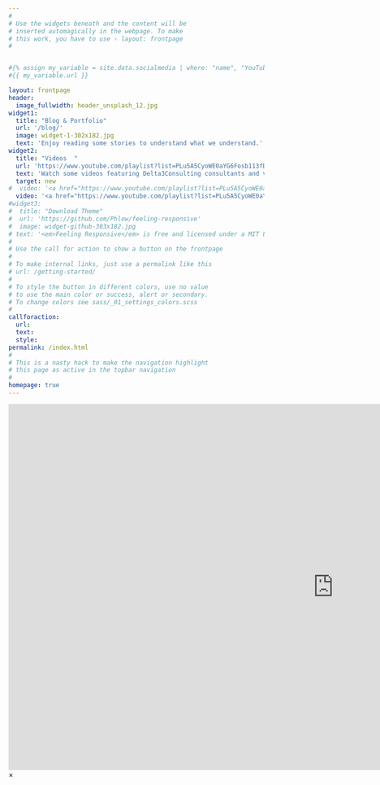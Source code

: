 ```yaml
---
#
# Use the widgets beneath and the content will be
# inserted automagically in the webpage. To make
# this work, you have to use › layout: frontpage
#


#{% assign my_variable = site.data.socialmedia | where: "name", "YouTube" | first %}
#{{ my_variable.url }}

layout: frontpage
header:
  image_fullwidth: header_unsplash_12.jpg
widget1:
  title: "Blog & Portfolio"
  url: '/blog/'
  image: widget-1-302x182.jpg
  text: 'Enjoy reading some stories to understand what we understand.'
widget2:
  title: "Videos  "
  url: 'https://www.youtube.com/playlist?list=PLu5A5CyoWE0aYG6Fosb113fD_VQv3-VRn'
  text: 'Watch some videos featuring Delta3Consulting consultants and videos we find ourselves watching and referring often. '
  target: new
#  video: '<a href="https://www.youtube.com/playlist?list=PLu5A5CyoWE0aYG6Fosb113fD_VQv3-VRn" target="_new" data-reveal-id="videoModal"><img src="http://phlow.github.io/feeling-responsive/images/start-video-feeling-responsive-302x182.jpg" width="302" height="182" alt=""/></a>'
  video: '<a href="https://www.youtube.com/playlist?list=PLu5A5CyoWE0aYG6Fosb113fD_VQv3-VRn" target="_new" ><img src="images/DustinAgile2022NashvilleMBD-YT.png" width="302" height="182" alt=""/></a>'
#widget3:
#  title: "Download Theme"
#  url: 'https://github.com/Phlow/feeling-responsive'
#  image: widget-github-303x182.jpg
# text: '<em>Feeling Responsive</em> is free and licensed under a MIT License. Make it your own and start building. The code is well-documented and explains you how it works.'
#
# Use the call for action to show a button on the frontpage
#
# To make internal links, just use a permalink like this
# url: /getting-started/
#
# To style the button in different colors, use no value
# to use the main color or success, alert or secondary.
# To change colors see sass/_01_settings_colors.scss
#
callforaction:
  url: 
  text: 
  style: 
permalink: /index.html
#
# This is a nasty hack to make the navigation highlight
# this page as active in the topbar navigation
#
homepage: true
---
```


<div id="videoModal" class="reveal-modal large" data-reveal="">
  <div class="flex-video widescreen vimeo" style="display: block;">
    <iframe width="1280" height="720" src="https://www.youtube.com/watch?v=Ip6ArDkUm4U&list=PLu5A5CyoWE0aYG6Fosb113fD_VQv3-VRn&index=4" frameborder="0" allowfullscreen></iframe>
  </div>
  <a class="close-reveal-modal">&#215;</a>
</div>
